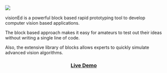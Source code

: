 <h3 style="align:center"><img src="http://srsanghavi.com/img/visionEd.png"></h3>
visionEd is a powerful block based rapid prototyping tool to develop computer vision based applications.

The block based approach makes it easy for amateurs to test out their ideas without writing a single line of code.

Also, the extensive library of blocks allows experts to quickly simulate advanced vision algorithms.

<h3 style="text-align:center"><a href="https://goo.gl/hlIYd8"> Live Demo </a></h3>
